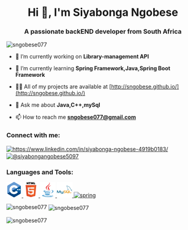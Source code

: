 <h1 align="center">Hi 👋, I'm Siyabonga Ngobese</h1>
<h3 align="center">A passionate backEND developer from South Africa</h3>

<p align="left"> <img src="https://komarev.com/ghpvc/?username=sngobese077&label=Profile%20views&color=0e75b6&style=flat" alt="sngobese077" /> </p>

- 🔭 I’m currently working on **Library-management API**

- 🌱 I’m currently learning **Spring Framework,Java,Spring Boot Framework**

- 👨‍💻 All of my projects are available at [http://sngobese.github.io/](http://sngobese.github.io/)

- 💬 Ask me about **Java,C++,mySql**

- 📫 How to reach me **sngobese077@gmail.com**

<h3 align="left">Connect with me:</h3>
<p align="left">
<a href="https://linkedin.com/in/https://www.linkedin.com/in/siyabonga-ngobese-4919b0183/" target="blank"><img align="center" src="https://raw.githubusercontent.com/rahuldkjain/github-profile-readme-generator/master/src/images/icons/Social/linked-in-alt.svg" alt="https://www.linkedin.com/in/siyabonga-ngobese-4919b0183/" height="30" width="40" /></a>
<a href="https://www.youtube.com/c/@siyabongangobese5097" target="blank"><img align="center" src="https://raw.githubusercontent.com/rahuldkjain/github-profile-readme-generator/master/src/images/icons/Social/youtube.svg" alt="@siyabongangobese5097" height="30" width="40" /></a>
</p>

<h3 align="left">Languages and Tools:</h3>
<p align="left"> <a href="https://www.w3schools.com/cpp/" target="_blank" rel="noreferrer"> <img src="https://raw.githubusercontent.com/devicons/devicon/master/icons/cplusplus/cplusplus-original.svg" alt="cplusplus" width="40" height="40"/> </a> <a href="https://www.w3.org/html/" target="_blank" rel="noreferrer"> <img src="https://raw.githubusercontent.com/devicons/devicon/master/icons/html5/html5-original-wordmark.svg" alt="html5" width="40" height="40"/> </a> <a href="https://www.java.com" target="_blank" rel="noreferrer"> <img src="https://raw.githubusercontent.com/devicons/devicon/master/icons/java/java-original.svg" alt="java" width="40" height="40"/> </a> <a href="https://www.mysql.com/" target="_blank" rel="noreferrer"> <img src="https://raw.githubusercontent.com/devicons/devicon/master/icons/mysql/mysql-original-wordmark.svg" alt="mysql" width="40" height="40"/> </a> <a href="https://spring.io/" target="_blank" rel="noreferrer"> <img src="https://www.vectorlogo.zone/logos/springio/springio-icon.svg" alt="spring" width="40" height="40"/> </a> </p>

<p><img align="left" src="https://github-readme-stats.vercel.app/api/top-langs?username=sngobese077&show_icons=true&locale=en&layout=compact" alt="sngobese077" /></p>

<p>&nbsp;<img align="center" src="https://github-readme-stats.vercel.app/api?username=sngobese077&show_icons=true&locale=en" alt="sngobese077" /></p>

<p><img align="center" src="https://github-readme-streak-stats.herokuapp.com/?user=sngobese077&" alt="sngobese077" /></p>
